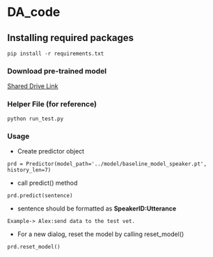 # DA_code

## Installing required packages

`pip install -r requirements.txt`

### Download pre-trained model 

[Shared Drive Link](https://drive.google.com/drive/folders/11Y2Km1y1yDIIfyYaFVeF5cpTNBahUsGr?usp=sharing)

### Helper File (for reference)
`python run_test.py`

### Usage
- Create predictor object

`prd = Predictor(model_path='../model/baseline_model_speaker.pt', history_len=7)`

- call predict() method

`prd.predict(sentence)`

- sentence should be formatted as **SpeakerID:Utterance**

`Example-> Alex:send data to the test vet.`

- For a new dialog, reset the model by calling reset_model()

`prd.reset_model()`